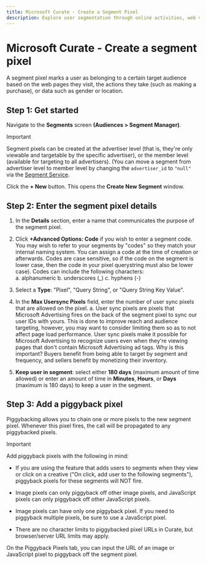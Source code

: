 ```yaml
---
title: Microsoft Curate - Create a Segment Pixel
description: Explore user segmentation through online activities, web visits, actions, and demographics. Identify user association with target audience.
---
```


# Microsoft Curate - Create a segment pixel

A segment pixel marks a user as belonging to a certain target audience based on the web pages they visit, the actions they take (such as making a purchase), or data such as gender or location.

## Step 1: Get started

Navigate to the **Segments** screen **(Audiences > Segment Manager)**.

 > [!IMPORTANT]
> Segment pixels can be created at the advertiser level (that is, they're only viewable and targetable by the specific advertiser), or the member level (available for targeting to all advertisers). (You can move a segment from advertiser level to member level by changing the `advertiser_id` to `"null"` via the [Segment Service](../digital-platform-api/segment-service.md).

Click the **+ New** button. This opens the **Create New Segment** window.

## Step 2: Enter the segment pixel details

1. In the **Details** section, enter a name that communicates the purpose of the segment pixel.
1. Click **+Advanced Options: Code** if you wish to enter a segment code. You may wish to refer to your segments by "codes" so they match your internal naming system. You can assign a code at the time of creation or afterwards. Codes are case sensitive, so if the code on the segment is lower case, then the code in your pixel querystring must also be lower case). Codes can include the following characters:  
    a. alphanumeric
    b. underscores (\_)
    c. hyphens (-)

1. Select a **Type**: "Pixel", "Query String", or "Query String Key Value".
1. In the **Max Usersync Pixels** field, enter the number of user sync pixels that are allowed on the pixel.
    a. User sync pixels are pixels that Microsoft Advertising fires on the back of the segment pixel to sync our user IDs with yours. This is done to improve reach and audience targeting, however, you may want to consider limiting them so as to not affect page load performance. User sync pixels make it possible for Microsoft Advertising to recognize users even when they're viewing pages that don't contain Microsoft Advertising ad tags. Why is this important? Buyers benefit from being able to target by segment and frequency, and sellers benefit by monetizing their inventory.

1. **Keep user in segment**: select either **180 days** (maximum amount of time allowed) or enter an amount of time in **Minutes**,     **Hours**, or **Days** (maximum is 180 days) to keep a user in the segment.

## Step 3: Add a piggyback pixel

Piggybacking allows you to chain one or more pixels to the new segment pixel. Whenever this pixel fires, the call will be propagated to any piggybacked pixels.

> [!IMPORTANT]
> Add piggyback pixels with the following in mind:
  >
  > - If you are using the feature that adds users to segments when they view or click on a creative ("On click, add user to the following segments"), piggyback pixels for these segments will NOT fire.
  >
  > - Image pixels can only piggyback off other image pixels, and JavaScript pixels can only piggyback off other JavaScript pixels.
  >
  > - Image pixels can have only one piggyback pixel. If you need to piggyback multiple pixels, be sure to use a JavaScript pixel.
  >
  > - There are no character limits to piggybacked pixel URLs in Curate, but browser/server URL limits may apply.

On the Piggyback Pixels tab, you can input the URL of an image or JavaScript pixel to piggyback off the segment pixel.
